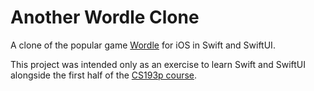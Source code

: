 #  Another Wordle Clone

A clone of the popular game [Wordle](https://www.nytimes.com/games/wordle/index.html) for iOS in Swift and SwiftUI.

This project was intended only as an exercise to learn Swift and SwiftUI alongside the first half of the [CS193p course](https://cs193p.sites.stanford.edu/).

